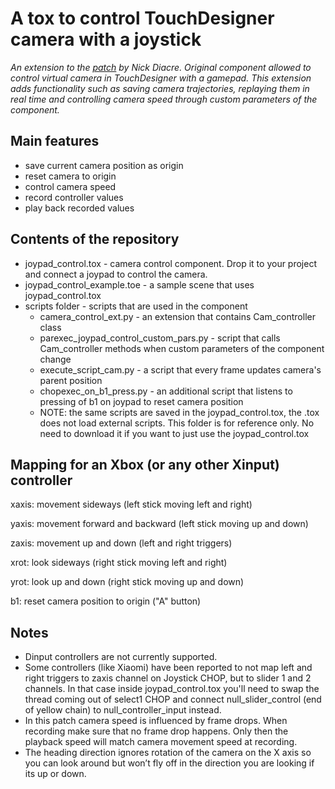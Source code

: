 # A tox to control TouchDesigner camera with a joystick

*An extension to the [patch](https://forum.derivative.ca/t/fps-joypad-control-designed-for-osc-control-of-disguise-d3-visualiser/118314) by Nick Diacre. Original component allowed to control virtual camera in TouchDesigner with a gamepad. This extension adds functionality such as saving camera trajectories, replaying them in real time and controlling camera speed through custom parameters of the component.*

## Main features
- save current camera position as origin
- reset camera to origin
- control camera speed
- record controller values
- play back recorded values

## Contents of the repository
- joypad_control.tox - camera control component. Drop it to your project and connect a joypad to control the camera.
- joypad_control_example.toe - a sample scene that uses joypad_control.tox
- scripts folder - scripts that are used in the component
  - camera_control_ext.py - an extension that contains Cam_controller class
  - parexec_joypad_control_custom_pars.py - script that calls Cam_controller methods when custom parameters of the component change
  - execute_script_cam.py - a script that every frame updates camera's parent position
  - chopexec_on_b1_press.py - an additional script that listens to pressing of b1 on joypad to reset camera position
  - NOTE: the same scripts are saved in the joypad_control.tox, the .tox does not load external scripts. This folder is for reference only. No need to download it if you want to just use the joypad_control.tox

## Mapping for an Xbox (or any other Xinput) controller
xaxis: movement sideways (left stick moving left and right)

yaxis: movement forward and backward (left stick moving up and down)

zaxis: movement up and down (left and right triggers)

xrot: look sideways (right stick moving left and right)

yrot: look up and down (right stick moving up and down)

b1: reset camera position to origin ("A" button)

## Notes

- Dinput controllers are not currently supported.
- Some controllers (like Xiaomi) have been reported to not map left and right triggers to zaxis channel on Joystick CHOP, but to slider 1 and 2 channels. In that case inside joypad_control.tox you'll need to swap the thread coming out of select1 CHOP and connect null_slider_control (end of yellow chain) to null_controller_input instead.
- In this patch camera speed is influenced by frame drops. When recording make sure that no frame drop happens. Only then the playback speed will match camera movement speed at recording.
- The heading direction ignores rotation of the camera on the X axis so you can look around but won’t fly off in the direction you are looking if its up or down.
